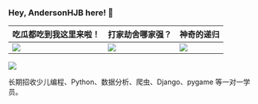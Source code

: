### Hey, AndersonHJB here! 👋

|吃瓜都吃到我这里来啦！|打家劫舍哪家强？|神奇的递归|
|---|---|---|
|<img src="https://media3.giphy.com/media/U1yqwLgL8ZQKFu6tMn/giphy.gif" />|<img src="https://s1.ax1x.com/2020/07/16/UBO8Vx.png" />|<img src="https://s1.ax1x.com/2020/07/16/UBOtPO.png" />|

![](https://github-readme-stats.vercel.app/api?username=AndersonHJB)

长期招收少儿编程、Python、数据分析、爬虫、Django、pygame 等一对一学员。


<!--START_SECTION:waka-->

<!--END_SECTION:waka-->
